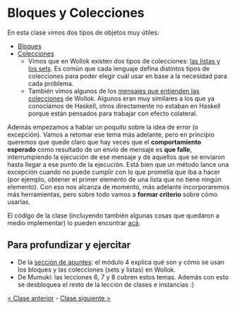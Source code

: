 # Bloques y Colecciones

En esta clase vimos dos tipos de objetos muy útiles:
- [Bloques](http://wiki.uqbar.org/wiki/articles/bloques.html)
- [Colecciones](http://wiki.uqbar.org/wiki/articles/intro-a-colecciones.html)
  - Vimos que en Wollok existen dos tipos de colecciones: [las listas y los sets](http://wiki.uqbar.org/wiki/articles/sabores-de-colecciones.html). Es común que cada lenguaje defina distintos tipos de colecciones para poder elegir cuál usar en base a la necesidad para cada problema.
  - También vimos algunos de los [mensajes que entienden las colecciones](http://wiki.uqbar.org/wiki/articles/mensajes-de-colecciones.html) de Wollok. Algunos eran muy similares a los que ya conocíamos de Haskell, otros directamente no estaban en Haskell porque están pensados para trabajar con efecto colateral.
  
Además empezamos a hablar un poquito sobre la idea de error (o excepción). Vamos a retomar ese tema más adelante, pero en principio queremos que quede claro que hay veces que el **comportamiento esperado** como resultado de un envío de mensaje es **que falle**, interrumpiendo la ejecución de ese mensaje y de aquellos que se enviaron hasta llegar a ese punto de la ejecución. Está bien que un método lance una excepción cuando no puede cumplir con lo que prometía que iba a hacer (por ejemplo, obtener el primer elemento de una lista que no tiene ningún elemento). Con eso nos alcanza de momento, más adelante incorporaremos más herramientas, pero sobre todo vamos a **formar criterio** sobre cómo usarlas.

El código de la clase (incluyendo también algunas cosas que quedaron a medio implementar) lo pueden encontrar [acá](https://github.com/pdep-mit/ejemplos-de-clase-wollok/tree/master/ejemplos-de-clase/src/clase04).

## Para profundizar y ejercitar

- De la [sección de apuntes](http://www.pdep.com.ar/material/apuntes): el módulo 4 explica qué son y cómo se usan los bloques y las colecciones (sets y listas) en Wollok.
- De Mumuki: las lecciones 6, 7 y 8 cubren estos temas. Además con esto se desbloquea el resto de la lección de clases e instancias :)

[< Clase anterior](https://github.com/pdep-mit/bitacora-de-clase/blob/master/clase-19.md) - [Clase siguiente >](https://github.com/pdep-mit/bitacora-de-clase/blob/master/clase-21.md)

